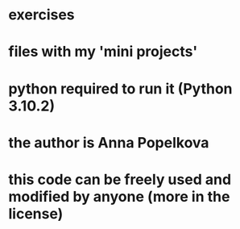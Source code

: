 # <h1>exercises<h1>
# files with my 'mini projects'
# python required to run it (Python 3.10.2)
# the author is Anna Popelkova
# this code can be freely used and modified by anyone (more in the license)
